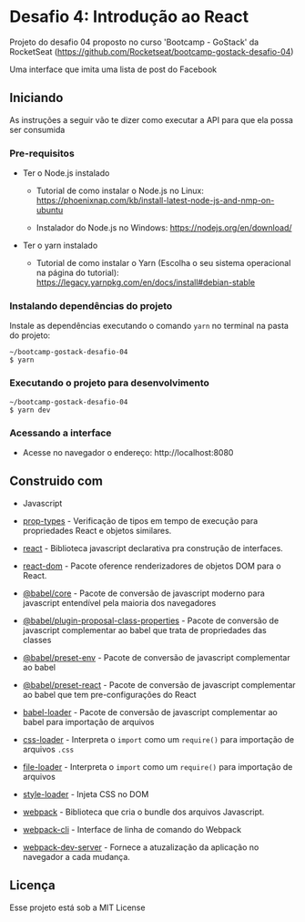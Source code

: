 # Desafio 4: Introdução ao React

Projeto do desafio 04 proposto no curso 'Bootcamp - GoStack' da RocketSeat (https://github.com/Rocketseat/bootcamp-gostack-desafio-04)

Uma interface que imita uma lista de post do Facebook

## Iniciando

As instruções a seguir vão te dizer como executar a API para que ela possa ser consumida


### Pre-requisitos

- Ter o Node.js instalado


    - Tutorial de como instalar o Node.js no Linux: https://phoenixnap.com/kb/install-latest-node-js-and-nmp-on-ubuntu

    - Instalador do Node.js no Windows: https://nodejs.org/en/download/


- Ter o yarn instalado

    - Tutorial de como instalar o Yarn (Escolha o seu sistema operacional na página do tutorial): https://legacy.yarnpkg.com/en/docs/install#debian-stable


### Instalando dependências do projeto

Instale as dependências executando o comando `yarn` no terminal na pasta do projeto:

```
~/bootcamp-gostack-desafio-04
$ yarn
```

### Executando o projeto para desenvolvimento
```
~/bootcamp-gostack-desafio-04
$ yarn dev
```

### Acessando a interface
- Acesse no navegador o endereço: http://localhost:8080

## Construido com
* Javascript

* [prop-types](https://github.com/facebook/prop-types) - Verificação de tipos em tempo de execução para propriedades React e objetos similares.
* [react](https://github.com/facebook/react) - Biblioteca javascript declarativa pra construção de interfaces. 
* [react-dom](https://github.com/facebook/react/tree/master/packages/react-dom) - Pacote oference renderizadores de objetos DOM para o React. 
* [@babel/core](https://github.com/babel/babel/tree/master/packages/babel-core) - Pacote de conversão de javascript moderno para javascript entendível pela maioria dos navegadores
* [@babel/plugin-proposal-class-properties](https://github.com/babel/babel/tree/master/packages/babel-plugin-proposal-class-properties) - Pacote de conversão de javascript complementar ao babel que trata de propriedades das classes
* [@babel/preset-env](https://github.com/babel/babel-preset-env) - Pacote de conversão de javascript complementar ao babel 
* [@babel/preset-react](https://github.com/babel/babel/tree/master/packages/babel-preset-react) - Pacote de conversão de javascript complementar ao babel que tem pre-configurações do React 
* [babel-loader](https://github.com/babel/babel-loader) -  Pacote de conversão de javascript complementar ao babel para importação de arquivos
* [css-loader](https://github.com/webpack-contrib/css-loader) - Interpreta o `import` como um `require()` para importação de arquivos `.css` 
* [file-loader](https://github.com/webpack-contrib/file-loader) - Interpreta o `import` como um `require()` para importação de arquivos 
* [style-loader](https://github.com/webpack-contrib/style-loader) - Injeta CSS no DOM
* [webpack](https://github.com/webpack/webpack) - Biblioteca que cria o bundle dos arquivos Javascript.
* [webpack-cli](https://github.com/webpack/webpack-cli) - Interface de linha de comando do Webpack
* [webpack-dev-server](https://github.com/webpack/webpack-dev-server) - Fornece a atuzalização da aplicação no navegador a cada mudança.
  

## Licença

Esse projeto está sob a MIT License


